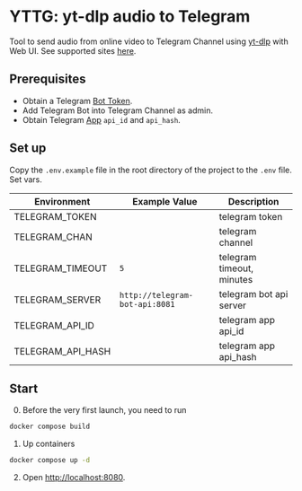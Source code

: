 # YTTG: yt-dlp audio to Telegram
Tool to send audio from online video to Telegram Channel using [yt-dlp](https://github.com/yt-dlp/yt-dlp) with Web UI. See supported sites [here](https://github.com/yt-dlp/yt-dlp/blob/master/supportedsites.md).

## Prerequisites

- Obtain a Telegram [Bot Token](https://core.telegram.org/bots/tutorial#obtain-your-bot-token).
- Add Telegram Bot into Telegram Channel as admin.
- Obtain Telegram [App](https://my.telegram.org/apps) `api_id` and `api_hash`.

## Set up
Copy the `.env.example` file in the root directory of the project to the `.env` file.
Set vars.

| Environment         | Example Value                  | Description               |
|---------------------|--------------------------------|---------------------------|
| TELEGRAM_TOKEN      |                                | telegram token            |
| TELEGRAM_CHAN       |                                | telegram channel          |
| TELEGRAM_TIMEOUT    | `5`                            | telegram timeout, minutes |
| TELEGRAM_SERVER     | `http://telegram-bot-api:8081` | telegram bot api server   |
| TELEGRAM_API_ID     |                                | telegram app api_id       |
| TELEGRAM_API_HASH   |                                | telegram app api_hash     |

## Start

0. Before the very first launch, you need to run
```sh
docker compose build
```
1. Up containers
```sh
docker compose up -d
```
2. Open [http://localhost:8080](http://localhost:8080).